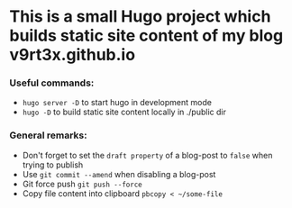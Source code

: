 # This is a small Hugo project which builds static site content of my blog v9rt3x.github.io


### Useful commands:
- ```hugo server -D``` to start hugo in development mode
- ```hugo -D``` to build static site content locally in ./public dir


### General remarks:
- Don't forget to set the ```draft property``` of a blog-post to ```false```
  when trying to publish
- Use ```git commit --amend``` when disabling a blog-post
- Git force push ```git push --force```
- Copy file content into clipboard ```pbcopy < ~/some-file```
